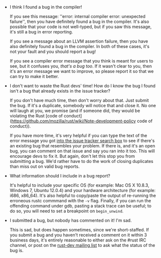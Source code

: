 * I think I found a bug in the compiler! 

   If you see this message: ''error: internal compiler error: unexpected failure'', then you have definitely found a bug in the compiler. It's also possible that your code is not well-typed, but if you saw this message, it's still a bug in error reporting.

   If you see a message about an LLVM assertion failure, then you have also definitely found a bug in the compiler. In both of these cases, it's not your fault and you should report a bug!

   If you see a compiler error message that you think is meant for users to see, but it confuses you, *that's a bug too*. If it wasn't clear to you, then it's an error message we want to improve, so please report it so that we can try to make it better.

* I don't want to waste the Rust devs' time! How do I know the bug I found isn't a bug that already exists in the issue tracker?

   If you don't have much time, then don't worry about that. Just submit the bug. If it's a duplicate, somebody will notice that and close it. No one will laugh at you, we promise (and if someone did, they would be violating the Rust [code of conduct](https://github.com/mozilla/rust/wiki/Note-development-policy code of conduct)).

   If you have more time, it's very helpful if you can type the text of the error message you got [into the issue tracker search box](https://github.com/mozilla/rust/issues) to see if there's an existing bug that resembles your problem. If there is, and it's an open bug, you can comment on that issue and say you ran into it too. This will encourage devs to fix it. But again, don't let this stop you from submitting a bug. We'd rather have to do the work of closing duplicates than miss out on valid bug reports.

* What information should I include in a bug report?

    It's helpful to include your specific OS (for example: Mac OS X 10.8.3, Windows 7, Ubuntu 12.0.4) and your hardware architecture (for example: i686, x86_64). It's also helpful to copy/paste the output of re-running the erroneous rustc commmand with the `-v` flag. Finally, if you can run the offending command under gdb, pasting a stack trace can be useful; to do so, you will need to set a breakpoint on `begin_unwind`.

* I submitted a bug, but nobody has commented on it! I'm sad.

   This is sad, but does happen sometimes, since we're short-staffed. If you submit a bug and you haven't received a comment on it within 3 business days, it's entirely reasonable to either ask on the #rust IRC channel, or post on the [rust-dev mailing list](https://mail.mozilla.org/listinfo/rust-dev) to ask what the status of the bug is.